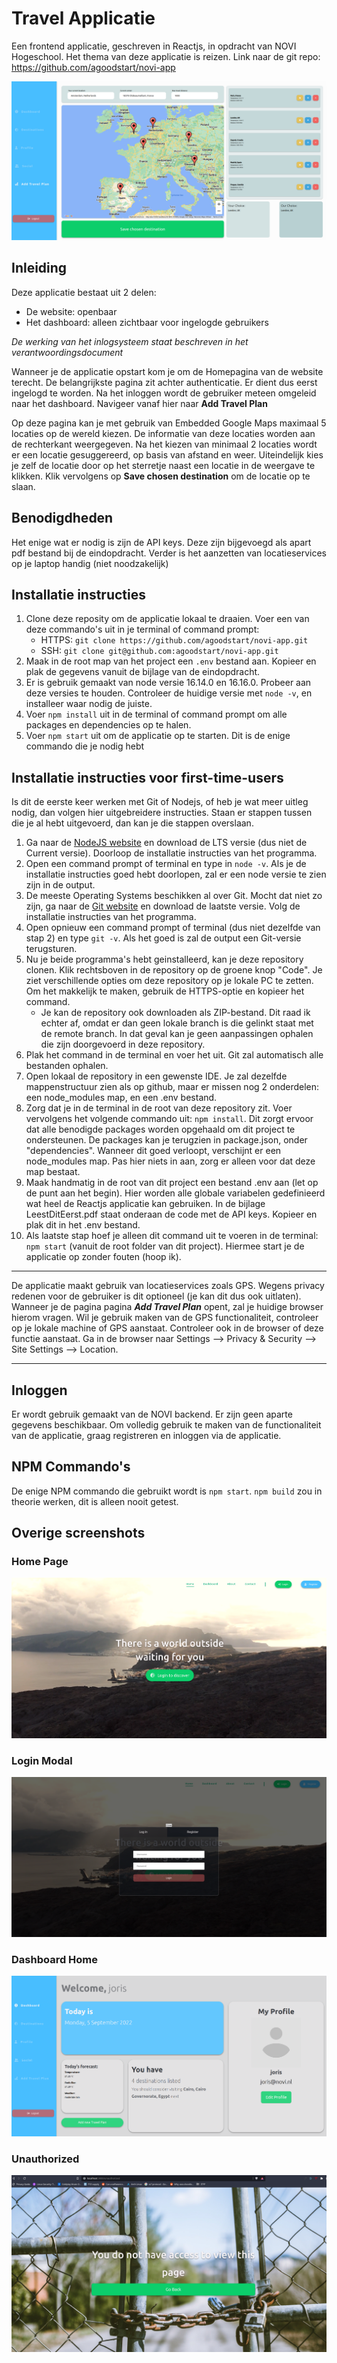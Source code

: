 # Travel Applicatie
Een frontend applicatie, geschreven in Reactjs, in opdracht van NOVI Hogeschool. Het thema van deze applicatie is reizen.
Link naar de git repo: https://github.com/agoodstart/novi-app

![Important page](https://raw.githubusercontent.com/agoodstart/novi-app/master/screenshots/important.png)
## Inleiding
Deze applicatie bestaat uit 2 delen:
* De website: openbaar
* Het dashboard: alleen zichtbaar voor ingelogde gebruikers 

*De werking van het inlogsysteem staat beschreven in het verantwoordingsdocument*

Wanneer je de applicatie opstart kom je om de Homepagina van de website terecht. De belangrijkste pagina zit achter authenticatie. Er dient dus eerst ingelogd te worden. Na het inloggen wordt de gebruiker meteen omgeleid naar het dashboard. Navigeer vanaf hier naar **Add Travel Plan**

Op deze pagina kan je met gebruik van Embedded Google Maps maximaal 5 locaties op de wereld kiezen. De informatie van deze locaties worden aan de rechterkant weergegeven. Na het kiezen van minimaal 2 locaties wordt er een locatie gesuggereerd, op basis van afstand en weer. Uiteindelijk kies je zelf de locatie door op het sterretje naast een locatie in de weergave te klikken. Klik vervolgens op **Save chosen destination** om de locatie op te slaan.

## Benodigdheden
Het enige wat er nodig is zijn de API keys. Deze zijn bijgevoegd als apart pdf bestand bij de eindopdracht.
Verder is het aanzetten van locatieservices op je laptop handig (niet noodzakelijk)

## Installatie instructies
1. Clone deze reposity om de applicatie lokaal te draaien. Voer een van deze commando's uit in je terminal of command prompt:
    - HTTPS: `git clone https://github.com/agoodstart/novi-app.git`
    - SSH: `git clone git@github.com:agoodstart/novi-app.git`
2. Maak in de root map van het project een `.env` bestand aan. Kopieer en plak de gegevens vanuit de bijlage van de eindopdracht.
3. Er is gebruik gemaakt van node versie 16.14.0 en 16.16.0. Probeer aan deze versies te houden. Controleer de huidige versie met `node -v`, en installeer waar nodig de juiste.
4. Voer `npm install` uit in de terminal of command prompt om alle packages en dependencies op te halen.
5. Voer `npm start` uit om de applicatie op te starten. Dit is de enige commando die je nodig hebt

## Installatie instructies voor first-time-users
Is dit de eerste keer werken met Git of Nodejs, of heb je wat meer uitleg nodig, dan volgen hier uitgebreidere instructies. Staan er stappen tussen die je al hebt uitgevoerd, dan kan je die stappen overslaan.
1. Ga naar de [NodeJS website](https://nodejs.org/en/ "Named link title") en download de LTS versie (dus niet de Current versie). Doorloop de installatie instructies van het programma.
2. Open een command prompt of terminal en type in `node -v`. Als je de installatie instructies goed hebt doorlopen, zal er een node versie te zien zijn in de output.
3. De meeste Operating Systems beschikken al over Git. Mocht dat niet zo zijn, ga naar de [Git website](https://git-scm.com/ "Named link title") en download de laatste versie. Volg de installatie instructies van het programma.
4. Open opnieuw een command prompt of terminal (dus niet dezelfde van stap 2) en type `git -v`. Als het goed is zal de output een Git-versie terugsturen.
5. Nu je beide programma's hebt geinstalleerd, kan je deze repository clonen. Klik rechtsboven in de repository op de groene knop "Code". Je ziet verschillende opties om deze repository op je lokale PC te zetten. Om het makkelijk te maken, gebruik de HTTPS-optie en kopieer het command. 
    - Je kan de repository ook downloaden als ZIP-bestand. Dit raad ik echter af, omdat er dan geen lokale branch is die gelinkt staat met de remote branch. In dat geval kan je geen aanpassingen ophalen die zijn doorgevoerd in deze repository.
6. Plak het command in de terminal en voer het uit. Git zal automatisch alle bestanden ophalen.
7. Open lokaal de repository in een gewenste IDE. Je zal dezelfde mappenstructuur zien als op github, maar er missen nog 2 onderdelen: een node_modules map, en een .env bestand.
8. Zorg dat je in de terminal in de root van deze repository zit. Voer vervolgens het volgende commando uit: `npm install`. Dit zorgt ervoor dat alle benodigde packages worden opgehaald om dit project te ondersteunen. De packages kan je terugzien in package.json, onder "dependencies". Wanneer dit goed verloopt, verschijnt er een node_modules map. Pas hier niets in aan, zorg er alleen voor dat deze map bestaat.
9. Maak handmatig in de root van dit project een bestand .env aan (let op de punt aan het begin). Hier worden alle globale variabelen gedefinieerd wat heel de Reactjs applicatie kan gebruiken. In de bijlage LeestDitEerst.pdf staat onderaan de code met de API keys. Kopieer en plak dit in het .env bestand.
10. Als laatste stap hoef je alleen dit command uit te voeren in de terminal: `npm start` (vanuit de root folder van dit project). Hiermee start je de applicatie op zonder fouten (hoop ik).
- - - -
De applicatie maakt gebruik van locatieservices zoals GPS. Wegens privacy redenen voor de gebruiker is dit optioneel (je kan dit dus ook uitlaten). Wanneer je de pagina pagina ***Add Travel Plan*** opent, zal je huidige browser hierom vragen. Wil je gebruik maken van de GPS functionaliteit, controleer op je lokale machine of GPS aanstaat. Controleer ook in de browser of deze functie aanstaat. Ga in de browser naar Settings --> Privacy & Security --> Site Settings --> Location.
- - - -
## Inloggen
Er wordt gebruik gemaakt van de NOVI backend. Er zijn geen aparte gegevens beschikbaar. Om volledig gebruik te maken van de functionaliteit van de applicatie, graag registreren en inloggen via de applicatie.

## NPM Commando's
De enige NPM commando die gebruikt wordt is `npm start`. `npm build` zou in theorie werken, dit is alleen nooit getest.

## Overige screenshots

### Home Page
![Home Page](https://raw.githubusercontent.com/agoodstart/novi-app/master/screenshots/homepage.png)

### Login Modal
![Login Modal](https://raw.githubusercontent.com/agoodstart/novi-app/master/screenshots/loginmodal.png)

### Dashboard Home
![Dashboard Home](https://raw.githubusercontent.com/agoodstart/novi-app/master/screenshots/dashboardhome.png)

### Unauthorized
![Unauthorized Page](https://raw.githubusercontent.com/agoodstart/novi-app/master/screenshots/unauthorized.png)
